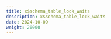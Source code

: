 ```yaml
---
title: x$schema_table_lock_waits
description: x$schema_table_lock_waits
date: 2024-10-09
weight: 20000
---
```

<style>
th, td {
  border: 1px solid rgb(190, 190, 190);
}
</style>
